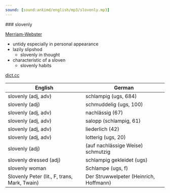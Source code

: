 ```yaml
---
sound: [sound:ankimd/english/mp3/slovenly.mp3]
---
```


\### slovenly

[Merriam-Webster](https://www.merriam-webster.com/dictionary/slovenly)

- untidy especially in personal appearance
- lazily slipshod
    - slovenly in thought
- characteristic of a sloven
    - slovenly habits

[dict.cc](https://www.dict.cc/slovenly)

| English        | German       |
| -------------- | ------------ |
| slovenly (adj, adv) | schlampig (ugs, 684) |
| slovenly (adj) | schmuddelig (ugs, 100) |
| slovenly (adj, adv) | nachlässig (67) |
| slovenly (adj, adv) | salopp (schlampig, 61) |
| slovenly (adj, adv) | liederlich (42) |
| slovenly (adj, adv) | lotterig (ugs, 20) |
| slovenly (adj) | (auf nachlässige Weise) schmutzig |
| slovenly dressed (adj) | schlampig gekleidet (ugs) |
| slovenly woman | Schlampe (ugs, f) |
| Slovenly Peter (lit., F, trans, Mark, Twain) | Der Struwwelpeter (Heinrich, Hoffmann) |
